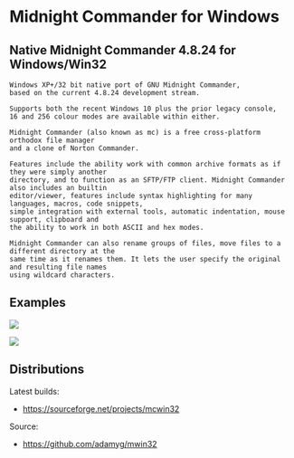 
# Midnight Commander for Windows

## Native Midnight Commander 4.8.24 for Windows/Win32

	Windows XP+/32 bit native port of GNU Midnight Commander,
	based on the current 4.8.24 development stream.

	Supports both the recent Windows 10 plus the prior legacy console,
	16 and 256 colour modes are available within either.

	Midnight Commander (also known as mc) is a free cross-platform orthodox file manager
	and a clone of Norton Commander.

	Features include the ability work with common archive formats as if they were simply another
	directory, and to function as an SFTP/FTP client. Midnight Commander also includes an builtin
	editor/viewer, features include syntax highlighting for many languages, macros, code snippets, 
	simple integration with external tools, automatic indentation, mouse support, clipboard and
	the ability to work in both ASCII and hex modes.

	Midnight Commander can also rename groups of files, move files to a different directory at the 
	same time as it renames them. It lets the user specify the original and resulting file names
	using wildcard characters.


## Examples


![](https://github.com/adamyg/mcwin32/blob/master/mcwin32/art/sample01.png?raw=true)

![](https://github.com/adamyg/mcwin32/blob/master/mcwin32/art/sample03.png?raw=true)


## Distributions

Latest builds:

   * https://sourceforge.net/projects/mcwin32

Source:

   * https://github.com/adamyg/mwin32

